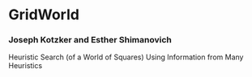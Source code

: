 # GridWorld
### Joseph Kotzker and Esther Shimanovich
Heuristic Search (of a World of Squares) Using Information from Many Heuristics
